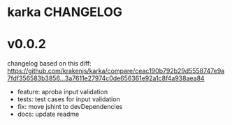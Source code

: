 # karka CHANGELOG

# v0.0.2

changelog based on this diff: https://github.com/krakenjs/karka/compare/ceac190b792b29d5558747e9a7fdf356583b3856...3a7611e27974c0de656361e92a1c8f4a938aea84

- feature: aproba input validation
- tests: test cases for input validation
- fix: move jshint to devDependencies
- docs: update readme
